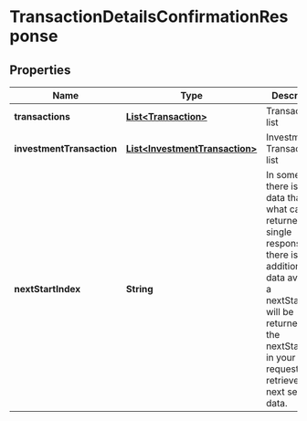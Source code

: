 # TransactionDetailsConfirmationResponse

## Properties
Name | Type | Description | Notes
------------ | ------------- | ------------- | -------------
**transactions** | [**List&lt;Transaction&gt;**](Transaction.md) | Transactions list |  [optional]
**investmentTransaction** | [**List&lt;InvestmentTransaction&gt;**](InvestmentTransaction.md) | Investment Transactions list |  [optional]
**nextStartIndex** | **String** | In some cases there is more data than what can be returned in a single response. If there is additional data available a nextStartIndex will be returned. Pass the nextStartIndex in your next request to retrieve the next set of data. |  [optional]
